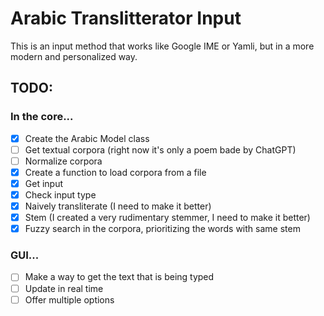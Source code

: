 # Arabic Translitterator Input
This is an input method that works like Google IME or Yamli, but in a more modern and personalized way.

## TODO:

### In the core...
- [x] Create the Arabic Model class
- [ ] Get textual corpora (right now it's only a poem bade by ChatGPT)
- [ ] Normalize corpora
- [x] Create a function to load corpora from a file
- [x] Get input
- [x] Check input type
- [x] Naively transliterate (I need to make it better)
- [x] Stem (I created a very rudimentary stemmer, I need to make it better)
- [x] Fuzzy search in the corpora, prioritizing the words with same stem

### GUI...
- [ ] Make a way to get the text that is being typed
- [ ] Update in real time
- [ ] Offer multiple options
